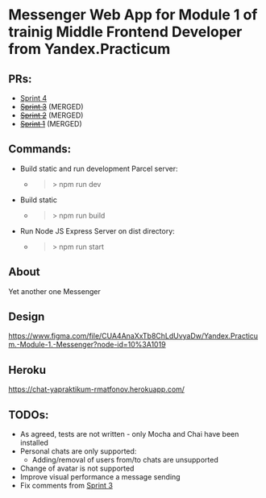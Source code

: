 # Messenger Web App for Module 1 of trainig Middle Frontend Developer from Yandex.Practicum

## PRs:
* [Sprint 4](https://github.com/rmatafonov/middle.messenger.praktikum.yandex/pull/15)
* ~~[Sprint 3](https://github.com/rmatafonov/middle.messenger.praktikum.yandex/pull/12)~~ (MERGED)
* ~~[Sprint 2](https://github.com/rmatafonov/middle.messenger.praktikum.yandex/pull/6)~~ (MERGED)
* ~~[Sprint 1](https://github.com/rmatafonov/middle.messenger.praktikum.yandex/pull/1)~~ (MERGED)

## Commands:
* Build static and run development Parcel server:
    * > \> npm run dev
* Build static
    * > \> npm run build
* Run Node JS Express Server on dist directory:
    * > \> npm run start

## About
Yet another one Messenger

## Design
https://www.figma.com/file/CUA4AnaXxTb8ChLdUvyaDw/Yandex.Practicum.-Module-1.-Messenger?node-id=10%3A1019

## Heroku
https://chat-yapraktikum-rmatfonov.herokuapp.com/

## TODOs:
* As agreed, tests are not written - only Mocha and Chai have been installed
* Personal chats are only supported:
    * Adding/removal of users from/to chats are unsupported
* Change of avatar is not supported
* Improve visual performance a message sending
* Fix comments from [Sprint 3](https://github.com/rmatafonov/middle.messenger.praktikum.yandex/pull/12)
